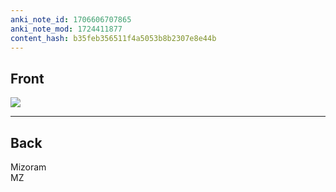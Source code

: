 ```yaml
---
anki_note_id: 1706606707865
anki_note_mod: 1724411877
content_hash: b35feb356511f4a5053b8b2307e8e44b
---
```


## Front

![](MZ.png)

<hr/>

## Back

Mizoram  
MZ